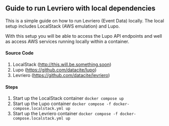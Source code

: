 ## Guide to run Levriero with local dependencies

This is a simple guide on how to run Levriero (Event Data) locally. The local setup 
includes LocalStack (AWS emulation) and Lupo.

With this setup you will be able to access the Lupo API endpoints and well as access AWS
services running locally within a container.

#### Source Code
1. LocalStack (http://this.will.be.something.soon)
2. Lupo (https://github.com/datacite/lupo)
3. Levriero (https://github.com/datacite/levriero)

#### Steps
1. Start up the LocalStack container `docker compose up`
2. Start up the Lupo container `docker compose -f docker-compose.localstack.yml up`
2. Start up the Levriero container `docker compose -f docker-compose.localstack.yml up`